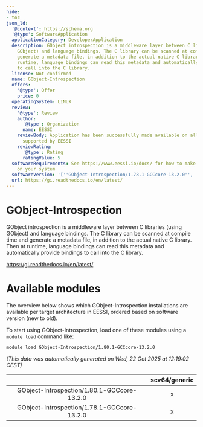 ```yaml
---
hide:
- toc
json_ld:
  '@context': https://schema.org
  '@type': SoftwareApplication
  applicationCategory: DeveloperApplication
  description: GObject introspection is a middleware layer between C libraries (using
    GObject) and language bindings. The C library can be scanned at compile time and
    generate a metadata file, in addition to the actual native C library. Then at
    runtime, language bindings can read this metadata and automatically provide bindings
    to call into the C library.
  license: Not confirmed
  name: GObject-Introspection
  offers:
    '@type': Offer
    price: 0
  operatingSystem: LINUX
  review:
    '@type': Review
    author:
      '@type': Organization
      name: EESSI
    reviewBody: Application has been successfully made available on all architectures
      supported by EESSI
    reviewRating:
      '@type': Rating
      ratingValue: 5
  softwareRequirements: See https://www.eessi.io/docs/ for how to make EESSI available
    on your system
  softwareVersion: '[''GObject-Introspection/1.78.1-GCCcore-13.2.0'', ''GObject-Introspection/1.80.1-GCCcore-13.2.0'']'
  url: https://gi.readthedocs.io/en/latest/
---
```


GObject-Introspection
=====================


GObject introspection is a middleware layer between C libraries (using GObject) and language bindings. The C library can be scanned at compile time and generate a metadata file, in addition to the actual native C library. Then at runtime, language bindings can read this metadata and automatically provide bindings to call into the C library.

https://gi.readthedocs.io/en/latest/
# Available modules


The overview below shows which GObject-Introspection installations are available per target architecture in EESSI, ordered based on software version (new to old).

To start using GObject-Introspection, load one of these modules using a `module load` command like:

```shell
module load GObject-Introspection/1.80.1-GCCcore-13.2.0
```

*(This data was automatically generated on Wed, 22 Oct 2025 at 12:19:02 CEST)*

| |scv64/generic|
| :---: | :---: |
|GObject-Introspection/1.80.1-GCCcore-13.2.0|x|
|GObject-Introspection/1.78.1-GCCcore-13.2.0|x|
